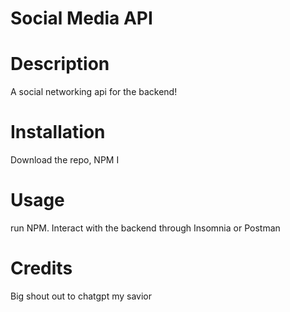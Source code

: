 # Social Media API

# Description
A social networking api for the backend!

# Installation

Download the repo, NPM I

# Usage

run NPM. Interact with the backend through Insomnia or Postman

# Credits
Big shout out to chatgpt my savior
